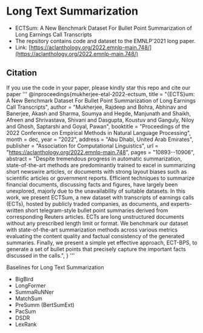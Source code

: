 # Long Text Summarization

* ECTSum: A New Benchmark Dataset For Bullet Point Summarization of Long Earnings Call Transcripts  
* The repsitory contains code and dataset to the EMNLP'2021 long paper. 
* Link: [https://aclanthology.org/2022.emnlp-main.748/](https://aclanthology.org/2022.emnlp-main.748/)

## Citation

If you use the code in your paper, please kindly star this repo and cite our paper
'''
@inproceedings{mukherjee-etal-2022-ectsum,
    title = "{ECTS}um: A New Benchmark Dataset For Bullet Point Summarization of Long Earnings Call Transcripts",
    author = "Mukherjee, Rajdeep  and
      Bohra, Abhinav  and
      Banerjee, Akash and Sharma, Soumya and Hegde, Manjunath and Shaikh, Afreen and Shrivastava, Shivani and Dasgupta, Koustuv and
      Ganguly, Niloy and Ghosh, Saptarshi  and Goyal, Pawan",
    booktitle = "Proceedings of the 2022 Conference on Empirical Methods in Natural Language Processing",
    month = dec,
    year = "2022",
    address = "Abu Dhabi, United Arab Emirates",
    publisher = "Association for Computational Linguistics",
    url = "https://aclanthology.org/2022.emnlp-main.748",
    pages = "10893--10906",
    abstract = "Despite tremendous progress in automatic summarization, state-of-the-art methods are predominantly trained to excel in summarizing short newswire articles, or documents with strong layout biases such as scientific articles or government reports. Efficient techniques to summarize financial documents, discussing facts and figures, have largely been unexplored, majorly due to the unavailability of suitable datasets. In this work, we present ECTSum, a new dataset with transcripts of earnings calls (ECTs), hosted by publicly traded companies, as documents, and experts-written short telegram-style bullet point summaries derived from corresponding Reuters articles. ECTs are long unstructured documents without any prescribed length limit or format. We benchmark our dataset with state-of-the-art summarization methods across various metrics evaluating the content quality and factual consistency of the generated summaries. Finally, we present a simple yet effective approach, ECT-BPS, to generate a set of bullet points that precisely capture the important facts discussed in the calls.",
}
'''

Baselines for Long Text Summarization
  - BigBird
  - LongFormer
  - SummaRuNNer
  - MatchSum
  - PreSumm (BertSumExt)
  - PacSum
  - DSDR
  - LexRank
